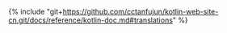 {% include "git+https://github.com/cctanfujun/kotlin-web-site-cn.git/docs/reference/kotlin-doc.md#translations" %}
